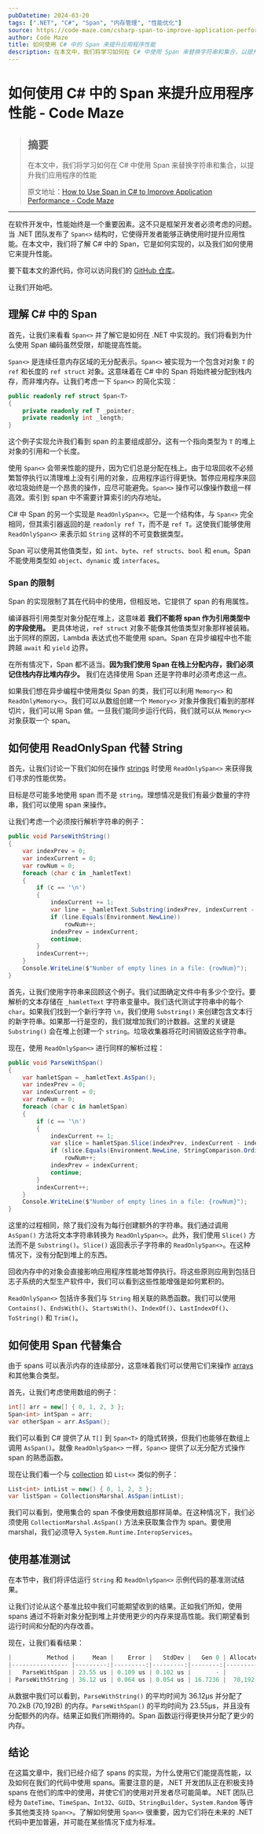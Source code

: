 ```yaml
---
pubDatetime: 2024-03-20
tags: [".NET", "C#", "Span", "内存管理", "性能优化"]
source: https://code-maze.com/csharp-span-to-improve-application-performance/
author: Code Maze
title: 如何使用 C# 中的 Span 来提升应用程序性能
description: 在本文中，我们将学习如何在 C# 中使用 Span 来替换字符串和集合，以提升我们应用程序的性能
---
```


# 如何使用 C# 中的 Span 来提升应用程序性能 - Code Maze

> ## 摘要
>
> 在本文中，我们将学习如何在 C# 中使用 Span 来替换字符串和集合，以提升我们应用程序的性能
>
> 原文地址：[How to Use Span in C# to Improve Application Performance - Code Maze](https://code-maze.com/csharp-span-to-improve-application-performance/)

---

在软件开发中，性能始终是一个重要因素。这不只是框架开发者必须考虑的问题。当 .NET 团队发布了 `Span<>` 结构时，它使得开发者能够正确使用时提升应用性能。在本文中，我们将了解 C# 中的 Span，它是如何实现的，以及我们如何使用它来提升性能。

要下载本文的源代码，你可以访问我们的 [GitHub 仓库](https://github.com/CodeMazeBlog/CodeMazeGuides/tree/main/csharp-advanced-topics/SpanInCsharp)。

让我们开始吧。

## 理解 C# 中的 Span<T>

首先，让我们来看看 `Span<>` 并了解它是如何在 .NET 中实现的。我们将看到为什么使用 Span 编码虽然受限，却能提高性能。

`Span<>` 是连续任意内存区域的无分配表示。`Span<>` 被实现为一个包含对对象 `T` 的 `ref` 和长度的 `ref struct` 对象。这意味着在 C# 中的 Span 将始终被分配到栈内存，而非堆内存。让我们考虑一下 `Span<>` 的简化实现：

```csharp
public readonly ref struct Span<T>
{
    private readonly ref T _pointer;
    private readonly int _length;
}
```

这个例子实现允许我们看到 span 的主要组成部分。这有一个指向类型为 `T` 的堆上对象的引用和一个长度。

使用 `Span<>` 会带来性能的提升，因为它们总是分配在栈上。由于垃圾回收不必频繁暂停执行以清理堆上没有引用的对象，应用程序运行得更快。暂停应用程序来回收垃圾始终是一个昂贵的操作，应尽可能避免。`Span<>` 操作可以像操作数组一样高效。索引到 span 中不需要计算索引的内存地址。

C# 中 Span 的另一个实现是 `ReadOnlySpan<>`。它是一个结构体，与 `Span<>` 完全相同，但其索引器返回的是 `readonly ref T`，而不是 `ref T`。这使我们能够使用 `ReadOnlySpan<>` 来表示如 `String` 这样的不可变数据类型。

Span 可以使用其他值类型，如 `int`、`byte`、`ref structs`、`bool` 和 `enum`。Span 不能使用类型如 `object`、`dynamic` 或 `interfaces`。

### Span 的限制

Span 的实现限制了其在代码中的使用，但相反地，它提供了 span 的有用属性。

编译器将引用类型对象分配在堆上，这意味着 **我们不能将 span 作为引用类型中的字段使用。** 更具体地说，`ref struct` 对象不能像其他值类型对象那样被装箱。出于同样的原因，Lambda 表达式也不能使用 span。Span 在异步编程中也不能跨越 `await` 和 `yield` 边界。

在所有情况下，Span 都不适当。**因为我们使用 Span 在栈上分配内存，我们必须记住栈内存比堆内存少。** 我们在选择使用 Span 还是字符串时必须考虑这一点。

如果我们想在异步编程中使用类似 Span 的类，我们可以利用 `Memory<>` 和 `ReadOnlyMemory<>`。我们可以从数组创建一个 `Memory<>` 对象并像我们看到的那样切片，我们可以用 Span 做。一旦我们能同步运行代码，我们就可以从 `Memory<>` 对象获取一个 span。

## 如何使用 ReadOnlySpan 代替 String

首先，让我们讨论一下我们如何在操作 [strings](https://code-maze.com/csharp-string-methods/) 时使用 `ReadOnlySpan<>` 来获得我们寻求的性能优势。

目标是尽可能多地使用 span 而不是 `string`。理想情况是我们有最少数量的字符串，我们可以使用 span 来操作。

让我们考虑一个必须按行解析字符串的例子：

```csharp
public void ParseWithString()
{
    var indexPrev = 0;
    var indexCurrent = 0;
    var rowNum = 0;
    foreach (char c in _hamletText)
    {
        if (c == '\n')
        {
            indexCurrent += 1;
            var line = _hamletText.Substring(indexPrev, indexCurrent - indexPrev);
            if (line.Equals(Environment.NewLine))
                rowNum++;
            indexPrev = indexCurrent;
            continue;
        }
        indexCurrent++;
    }
    Console.WriteLine($"Number of empty lines in a file: {rowNum}");
}
```

首先，让我们使用字符串来回顾这个例子。我们试图确定文件中有多少个空行。要解析的文本存储在 `_hamletText` 字符串变量中。我们迭代测试字符串中的每个 `char`。如果我们找到一个新行字符 `\n`，我们使用 `Substring()` 来创建包含文本行的新字符串。如果那一行是空的，我们就增加我们的计数器。这里的关键是 `Substring()` 会在堆上创建一个 `string`。垃圾收集器将花时间销毁这些字符串。

现在，使用 `ReadOnlySpan<>` 进行同样的解析过程：

```csharp
public void ParseWithSpan()
{
    var hamletSpan = _hamletText.AsSpan();
    var indexPrev = 0;
    var indexCurrent = 0;
    var rowNum = 0;
    foreach (char c in hamletSpan)
    {
        if (c == '\n')
        {
            indexCurrent += 1;
            var slice = hamletSpan.Slice(indexPrev, indexCurrent - indexPrev);
            if (slice.Equals(Environment.NewLine, StringComparison.OrdinalIgnoreCase))
                rowNum++;
            indexPrev = indexCurrent;
            continue;
        }
        indexCurrent++;
    }
    Console.WriteLine($"Number of empty lines in a file: {rowNum}");
}
```

这里的过程相同，除了我们没有为每行创建额外的字符串。我们通过调用 `AsSpan()` 方法将文本字符串转换为 `ReadOnlySpan<>`。此外，我们使用 `Slice()` 方法而不是 `Substring()`。`Slice()` 返回表示子字符串的 `ReadOnlySpan<>`。在这种情况下，没有分配到堆上的东西。

回收内存中的对象会直接影响应用程序性能地暂停执行。将这些原则应用到包括日志子系统的大型生产软件中，我们可以看到这些性能增强是如何累积的。

`ReadOnlySpan<>` 包括许多我们与 `String` 相关联的熟悉函数。我们可以使用 `Contains()`、`EndsWith()`、`StartsWith()`、`IndexOf()`、`LastIndexOf()`、`ToString()` 和 `Trim()`。

## 如何使用 Span 代替集合

由于 spans 可以表示内存的连续部分，这意味着我们可以使用它们来操作 [arrays](https://code-maze.com/csharp-basics-arrays/) 和其他集合类型。

首先，让我们考虑使用数组的例子：

```csharp
int[] arr = new[] { 0, 1, 2, 3 };
Span<int> intSpan = arr;
var otherSpan = arr.AsSpan();
```

我们可以看到 C# 提供了从 `T[]` 到 `Span<T>` 的隐式转换，但我们也能够在数组上调用 `AsSpan()`。就像 `ReadOnlySpan<>` 一样，`Span<>` 提供了以无分配方式操作 span 的熟悉函数。

现在让我们看一个与 [collection](https://code-maze.com/csharp-list-collection/) 如 `List<>` 类似的例子：

```csharp
List<int> intList = new() { 0, 1, 2, 3 };
var listSpan = CollectionsMarshal.AsSpan(intList);
```

我们可以看到，使用集合的 span 不像使用数组那样简单。在这种情况下，我们必须使用 `CollectionMarshal.AsSpan()` 方法来获取集合作为 span。要使用 marshal，我们必须导入 `System.Runtime.InteropServices`。

## 使用基准测试

在本节中，我们将评估运行 `String` 和 `ReadOnlySpan<>` 示例代码的基准测试结果。

让我们讨论从这个基准比较中我们可能期望收到的结果。正如我们所知，使用 spans 通过不将新对象分配到堆上并使用更少的内存来提高性能。我们期望看到运行时间和分配的内存改善。

现在，让我们看看结果：

```csharp
|          Method |     Mean |    Error |   StdDev |   Gen 0 | Allocated |
|---------------- |---------:|---------:|---------:|--------:|----------:|
|   ParseWithSpan | 23.55 us | 0.109 us | 0.102 us |       - |         - |
| ParseWithString | 36.12 us | 0.064 us | 0.054 us | 16.7236 |  70,192 B |
```

从数据中我们可以看到，`ParseWithString()` 的平均时间为 36.12μs 并分配了 70.2kB (70,192B) 的内存。`ParseWithSpan()` 的平均时间为 23.55μs，并且没有分配额外的内存。结果正如我们所期待的。Span 函数运行得更快并分配了更少的内存。

## 结论

在这篇文章中，我们已经介绍了 spans 的实现，为什么使用它们能提高性能，以及如何在我们的代码中使用 spans。需要注意的是，.NET 开发团队正在积极支持 spans 在他们的库中的使用，并使它们的使用对开发者尽可能简单。.NET 团队已经为 `DateTime`、`TimeSpan`、`Int32`、`GUID`、`StringBuilder`、`System.Random` 等许多其他类支持 `Span<>`。了解如何使用 `Span<>` 很重要，因为它们将在未来的 .NET 代码中更加普遍，并可能在某些情况下成为标准。
